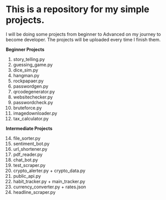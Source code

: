# This is a repository for my simple projects.
I will be doing some projects from beginner to Advanced on my journey to become developer.
The projects will be uploaded every time I finish them.

__Beginner Projects__

1. story_telling.py
2. guessing_game.py
3. dice_sim.py
4. hangman.py
5. rockpapaer.py
6. passwordgen.py
7. qrcodegenerator.py
8. websitechecker.py
9. passwordcheck.py
10. bruteforce.py
11. imagedownloader.py
12. tax_calculator.py
    
__Intermediate Projects__
    
14. file_sorter.py
15. sentiment_bot.py
16. url_shortener.py
17. pdf_reader.py
18. chat_bot.py
19. test_scraper.py
20. crypto_alerter.py + crypto_data.py
21. public_api.py
22. habit_tracker.py + main_tracker.py
23. currency_converter.py + rates.json
24. headline_scraper.py
